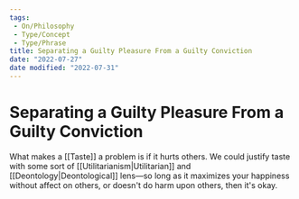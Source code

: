 ```yaml
---
tags:
 - On/Philosophy
 - Type/Concept
 - Type/Phrase 
title: Separating a Guilty Pleasure From a Guilty Conviction
date: "2022-07-27"
date modified: "2022-07-31"
---
```


# Separating a Guilty Pleasure From a Guilty Conviction
What makes a [[Taste]] a problem is if it hurts others. We could justify taste with some sort of [[Utilitarianism|Utilitarian]] and [[Deontology|Deontological]] lens—so long as it maximizes your happiness without affect on others, or doesn't do harm upon others, then it's okay.
